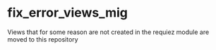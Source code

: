 # fix_error_views_mig
Views that for some reason are not created in the requiez module are moved to this repository
